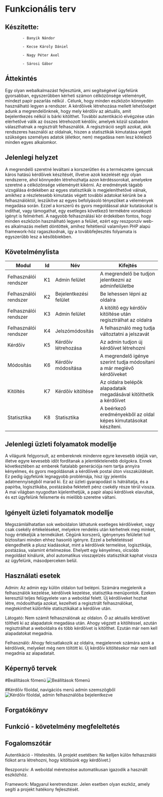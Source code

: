 # Funkcionális terv 

## Készítette: 
            - Banyik Nándor

            - Kecse Károly Dániel
            
            - Nagy Péter Axel
           
            - Sárosi Gábor

## Áttekintés 
Egy olyan webalkalmazást fejlesztünk, ami segítségével ügyfelünk gyorsabban, egyszerűbben kérheti számon célközönsége véleményét, mindezt papír pazarlás nélkül . Célunk, hogy minden  eszközön könnyedén használható legyen a rendszer. A kérdőívek létrehozása mellett lehetőséget adunk a megrendelőnknek, hogy mely kérdőív az aktuális, amit bejelentkezés nélkül is bárki kitölthet. További autentikáció elvégzése után elérhetővé válik az összes létrehozott kérdőív, amelyek közül szabadon választhatnak a regisztrált felhasználók. A regisztráció segíti azokat, akik rendszeres használói az oldalnak, hiszen a statisztikák kimutatása végett szükséges személyes adatok (életkor, nem) megadása nem lesz kötelező minden egyes alkalomkor.

## Jelenlegi helyzet
A megrendelő szeretné leváltani a korszerűtlen és a természetre igencsak káros hatású kérdőívek készítését, illvetve azok kezelését egy olyan rendszerre, ahol könnyedén létrehozhatja azon kérdéssorokat, amelyekre szeretné a célközönsége véleményét kikérni. Az eredmények tágabb vizsgálása érdekében az egyes statisztikák is megjeleníthetővé válnak, amikhez a  részletesebb kimutatás végett további adatokat kérünk be a felhasználóktól, leszűkítve az egyes befolyásoló tényezőket a vélemények megadása során. Ezzel a korszerű és gyors megoldással akár kutatásokat is indíthat, vagy támogathat, egy esetleges következő termékére vonatkozó igényt is felmérheti. A nagyobb felhasználási kör érdekében fontos, hogy minden eszközön használható legyen a felület, ezért egy reszponzív web-es alkalmazás mellett döntöttek, amihez feltétlenül valamilyen PHP alapú framework-höz ragaszkodnak, így a továbbfejlesztés folyamata is egyszerűbb lesz a későbbiekben.

## Követelménylista

| Modul  | Id | Név | Kifejtés |
| ------------- | ------------- | ------------- | -------------|
| Felhasználói rendszer | K1  | Admin felület | A megrendelő be tudjon jelentkezni az adminfelületbe |
| Felhasználói rendszer | K2  | Bejelentkezési felület | Be lehessen lépni az oldalra |
| Felhasználói rendszer | K3  | Admin felület | A kitöltő egy kérdőív kitöltése után regisztrálhat az oldalra |
| Felhasználói rendszer | K4  | Jelszómódosítás | A felhasználó meg tudja változtatni a jelszavát |
| Kérdőív | K5  | Kérdőív létrehozása | Az admin tudjon új kérdőívet létrehozni |
| Módosítás  | K6  | Kérdőív módosítása | A megrendelő igénye szerint tudja módosítani a már meglévő kérdőíveket |
| Kitöltés | K7  | Kérdőív kitöltése | Az oldalra belépők alapadataik megadásával kitölthetik a kérdőívet |
| Statisztika  | K8  | Statisztika | A beérkező eredményekből az oldal képes kimutatásokat készíteni. |

## Jelenlegi üzleti folyamatok modellje

A világunk felgyorsult, az embereknek mindenre egyre kevesebb idejük van, illetve egyre kevesebb időt fordítanak a jelentéktelenebb dolgokra. Ennek következtében az emberek fiatalabb generációja nem tartja annyira kényelmes, és gyors megoldásnak a kérdőívek postai úton visszaküldését. Ez pedig ügyfelünk legnagyobb problémája, hisz így jelentős adatmennyiségből marad ki. Ez az üzleti gyarapodást is hátráltatja, és a papírba, logisztikába, postázásba fektetett pénz csekély része térül vissza. A mai világban nyugodtan kijelenthetjük, a papír alapú kérdőívek elavultak, és ezt ügyfelünk felismerte és mielőbb szeretne váltani.

## Igényelt üzleti folyamatok modellje

Megszámlálhatatlan sok weboldalon láthatunk esetleges kérdőíveket, vagy csak csekély értékeléseket, melyekre rendelés után kérhetnek meg minket, hogy értékeljük a terméküket. Cégünk korszerű, igényenyes felületet tud biztosítani minden ehhez hasonló igényre. Ezzel a befektetéssel elengedhetik a plusz kiadásokat, mint a kérdőívek termelése, logisztikája, postázása, valamint értelmezése. Ehelyett egy kényelmes, olcsóbb megoldást kínálunk, ahol automatikus visszajelzés statisztikát kaphat vissza az ügyfelünk, másodperceken belül.

## Használati esetek

Admin: Az admin egy külön oldalon tud belépni. Számára megjelenik a felhasználók kezelése, kérdőívek kezelése,
statisztika menüpontok. 
Ezeken keresztül teljes felügyelete van a weboldal felett.
Új kérdőíveket hozhat létre, módosíthatja azokat, kezelheti a regisztrált felhasználókat,
megtekinthet különféle statisztikákat a kérdőíve után.

Látogató: Nem számít felhasználónak az oldalon. 
Ő az aktuális kérdőívet töltheti ki az alapadatok megadása után. 
Ahogy végzett a kitöltéssel, azután regisztrálhat a weboldalra és több kérdőívet is kitölthet. 
Ezután már nem kell alapadatokat megadnia.

Felhasználó: Ahogy felcsatlakozik az oldalra, megjelennek számára azok a kérdőívek, melyeket még nem töltött ki. Új kérdőív kitöltésekor már nem kell megadnia az alapadatait.


## Képernyő tervek

#Beállítások főmenü
![Beállítások főmenü](https://i.imgur.com/VrUDdz5.png)

#Kérdőív főoldal, navigációs menü admin szemszögből
![Kérdőív főoldal, admin felhasználóba bejelentkezve](https://i.imgur.com/qlN4DWo.png)

## Forgatókönyv

## Funkció - követelmény megfeleltetés

## Fogalomszótár

Autentikáció - Hitelesítés. (A projekt esetében: Ne kelljen külön felhasználói fiókot arra létrehozni, hogy kitöltsünk egy kérdőívet.)

Reszponzív: A weboldal méretezése automatikusan igazodik a használt eszközhöz.

Framework: Magyarul keretrendszer. Jelen esetben olyan eszköz, amely segíti a projekt hatékony fejlesztését.
